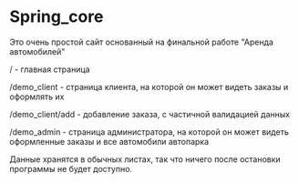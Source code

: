 # Spring_core
Это очень простой сайт основанный на финальной работе "Аренда автомобилей"

/ - главная страница

/demo_client - страница клиента, на которой он может видеть заказы и оформлять их

/demo_client/add - добавление заказа, с частичной валидацией данных

/demo_admin - страница администратора, на которой он может видеть оформленные заказы и все автомобили автопарка

Данные хранятся в обычных листах, так что ничего после остановки программы не будет доступно.
